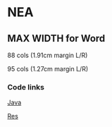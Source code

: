 # NEA

## MAX WIDTH for Word
88 cols (1.91cm margin L/R)

95 cols (1.27cm margin L/R)

### Code links
[Java](app/src/main/java/com/martinwalls/nea)

[Res](app/src/main/res)
